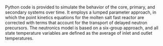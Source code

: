 Python code is provided to simulate the behavior of the core, primary, and secondary systems over time. It employs a lumped parameter approach, in which the point kinetics equations for the molten salt fast reactor are corrected with terms that account for the transport of delayed neutron precursors. The neutronics model is based on a six-group approach, and all state temperature variables are defined as the average of inlet and outlet temperatures.
